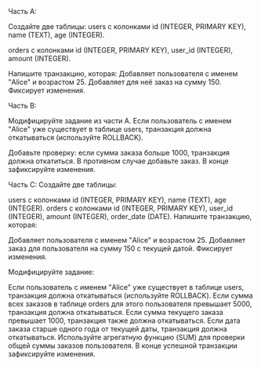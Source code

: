 Часть A:

Создайте две таблицы:
users с колонками id (INTEGER, PRIMARY KEY), name (TEXT), age (INTEGER).

orders с колонками id (INTEGER, PRIMARY KEY), user_id (INTEGER), amount (INTEGER).

Напишите транзакцию, которая:
Добавляет пользователя с именем "Alice" и возрастом 25.
Добавляет для неё заказ на сумму 150.
Фиксирует изменения.

Часть B:

Модифицируйте задание из части A.
Если пользователь с именем "Alice" уже существует в таблице users, транзакция должна откатываться (используйте ROLLBACK).

Добавьте проверку: если сумма заказа больше 1000, транзакция должна откатиться.
В противном случае добавьте заказ.
В конце зафиксируйте изменения.

Часть C:
Создайте две таблицы:

users с колонками id (INTEGER, PRIMARY KEY), name (TEXT), age (INTEGER).
orders с колонками id (INTEGER, PRIMARY KEY), user_id (INTEGER), amount (INTEGER), order_date (DATE).
Напишите транзакцию, которая:

Добавляет пользователя с именем "Alice" и возрастом 25.
Добавляет заказ для пользователя на сумму 150 с текущей датой.
Фиксирует изменения.

Модифицируйте задание:

Если пользователь с именем "Alice" уже существует в таблице users, транзакция должна откатываться (используйте ROLLBACK).
Если сумма всех заказов в таблице orders для этого пользователя превышает 5000, транзакция должна откатываться.
Если сумма текущего заказа превышает 1000, транзакция также должна откатываться.
Если дата заказа старше одного года от текущей даты, транзакция должна откатываться.
Используйте агрегатную функцию (SUM) для проверки общей суммы заказов пользователя.
В конце успешной транзакции зафиксируйте изменения.